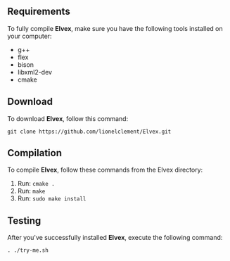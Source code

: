 ## Requirements

To fully compile **Elvex**, make sure you have the following tools installed on your computer:

- g++
- flex
- bison
- libxml2-dev
- cmake

## Download

To download **Elvex**, follow this command: 

```shell
git clone https://github.com/lionelclement/Elvex.git
```

## Compilation

To compile **Elvex**, follow these commands from the Elvex directory:

1. Run: `cmake .`
2. Run: `make`
3. Run: `sudo make install`

## Testing

After you've successfully installed **Elvex**, execute the following command:

```shell
. ./try-me.sh
```